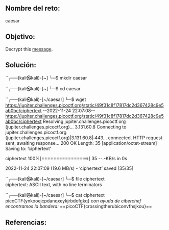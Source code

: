 ## Nombre del reto:
caesar

## Objetivo:
Decrypt this [message](https://jupiter.challenges.picoctf.org/static/49f31c8f17817dc2d367428c9e5ab0bc/ciphertext).

## Solución:
``┌──(kali㉿kali)-[~]
└─$ mkdir caesar
                                                                             
``┌──(kali㉿kali)-[~]
└─$ cd caesar 
                                                                             
``┌──(kali㉿kali)-[~/caesar]
└─$ wget https://jupiter.challenges.picoctf.org/static/49f31c8f17817dc2d367428c9e5ab0bc/ciphertext
--2022-11-24 22:07:08--  https://jupiter.challenges.picoctf.org/static/49f31c8f17817dc2d367428c9e5ab0bc/ciphertext
Resolving jupiter.challenges.picoctf.org (jupiter.challenges.picoctf.org)... 3.131.60.8
Connecting to jupiter.challenges.picoctf.org (jupiter.challenges.picoctf.org)|3.131.60.8|:443... connected.
HTTP request sent, awaiting response... 200 OK
Length: 35 [application/octet-stream]
Saving to: ‘ciphertext’

ciphertext          100%[================>]      35  --.-KB/s    in 0s      

2022-11-24 22:07:09 (19.6 MB/s) - ‘ciphertext’ saved [35/35]

                                                                             
``┌──(kali㉿kali)-[~/caesar]
└─$ file ciphertext             
ciphertext: ASCII text, with no line terminators
                                                                             
``┌──(kali㉿kali)-[~/caesar]
└─$ cat ciphertext 
picoCTF{ynkooejcpdanqxeykjrbdofgkq} 
*con ayuda de ciberchef encontramos la bandera:*
==picoCTF{crossingtherubiconvfhsjkou}==

## Referencias: